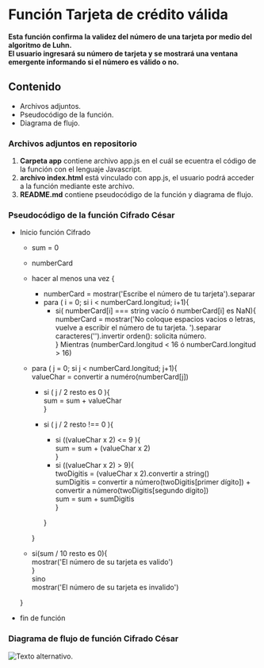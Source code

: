 # Función Tarjeta de crédito válida

**Esta función confirma la validez del número de una tarjeta por medio del algoritmo de Luhn.  
El usuario ingresará su número de tarjeta y se mostrará una ventana emergente informando si el número es válido o no.**

## Contenido  
* Archivos adjuntos.  
* Pseudocódigo de la función.  
* Diagrama de flujo.  

### Archivos adjuntos en repositorio
1. **Carpeta app** contiene archivo app.js en el cuál se ecuentra el código de la función con el lenguaje Javascript.  
2. **archivo index.html** está vinculado con app.js, el usuario podrá acceder a la función mediante este archivo.
3. **README.md** contiene pseudocódigo de la función y diagrama de flujo.  


### Pseudocódigo de la función Cifrado César  

* Inicio función Cifrado  
  * sum = 0
  * numberCard
  * hacer al menos una vez {
    * numberCard = mostrar('Escribe el número de tu tarjeta').separar  
    * para ( i = 0; si i < numberCard.longitud; i+1){  
      * si( numberCard[i] === string vacío ó numberCard[i] es NaN){  
        numberCard = mostrar('No coloque espacios vacios o letras, vuelve a escribir el número de tu tarjeta. ').separar caracteres('').invertir orden(): solicita número.  
         } Mientras (numberCard.longitud < 16 ó numberCard.longitud > 16)
  * para ( j = 0; si j < numberCard.longitud; j+1){  
    valueChar = convertir a numéro(numberCard[j])  
      * si ( j / 2 resto es 0 ){  
        sum = sum + valueChar  
      }  
      * si ( j / 2 resto !== 0 ){  
          * si ((valueChar x 2) <= 9 ){  
            sum = sum + (valueChar x 2)  
          }  
          *  si ((valueChar x 2) > 9){  
            twoDigitis = (valueChar x 2).convertir a string()  
            sumDigitis = convertir a número(twoDigitis[primer dígito]) + convertir a número(twoDigitis[segundo dígito])  
            sum = sum + sumDigitis  
          }  

        }  

    }
  * si(sum / 10 resto es 0){  
    mostrar('El número de su tarjeta es valido')  
  }  
  sino  
   mostrar('El número de su tarjeta es invalido')  

  }  

* fin de función  

### Diagrama de flujo de función Cifrado César

![Texto alternativo](diagrama.jpg).
